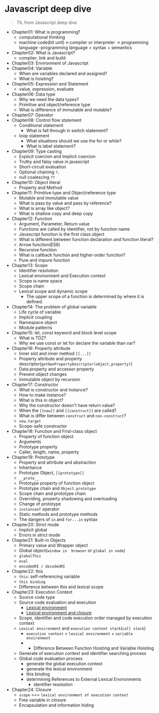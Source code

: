 # Javascript deep dive
> TIL from Javascript deep dive

- Chapter01: What is programming?
  - computational thinking
  - machine code(bit unit) <-compiler or interpreter -> programming language
  -programming language = syntax + semantics
- Chapter02: What is Javascript?
  - complier, link and build
- Chapter03: Environment of Javascript
- Chapter04: Variable
  - When are variables declared and assigned?
  - What is hoisting?
- Chapter05: Expression and Statement
  - value, expression, evaluate
- Chapter06: Data type
  - Why we need the data types?
  - Primitive and object/reference type
  - What is difference of immutable and mutable?
- Chapter07: Operator
- Chapter08: Control flow statement
  - Conditional statement
    - What is fall through in switch statement?
  - loop statement
    - What situations should we use the for or while?
    - What is label statement?
- Chapter09: Type casting
  - Explicit coercion and Implicit coercion
  - Truthy and falsy value in javascript
  - Short-circuit evaluation
  - Optional chaining `?.`
  - null coalescing `??`
- Chapter10: Object literal
  - Property and Method
- Chapter11: Primitive type and Object/reference type
  - Mutable and immutable value
  - What is pass by value and pass by reference?
  - What is array like object?
  - What is shallow copy and deep copy
- Chapter12: Function
  - Argument, Parameter, Return value
  - Functions are called by identifier, not by function name
  - Javascript function is the first class object
  - What is different between function declaration and function literal?
  - Arrow function(ES6)
  - Recursive function
  - What is callback function and higher-order function?
  - Pure and impure function
- Chapter13: Scope
  - Identifier resolution
  - Lexical environment and Execution context
  - Scope is name space
  - Scope chain
  - Lexical scope and dynamic scope
    - The upper scope of a function is determined by where it is defined.
- Chapter14: The problem of global variable
  - Life cycle of variable
  - Implicit coupling
  - Namespace object
  - Module patterns
- Chapter15: let, const keyword and block level scope
  - What is TDZ?
  - Why we use const or let for declare the variable than var?
- Chapter16: Property attribute
  - Inner slot and inner method `[[...]]`
  - Property attribute and property descriptor(`getOwnPropertyDescriptor(object,property)`)
  - Data property and accessor property
  - Prevent object changes
  - Immutable object by recursion
- Chapter17: Constructor
  - What is constructor and instance?
  - How to make instance?
  - What is this in object?
  - Why the constructor doesn't have return value?
  - When the `[[new]]` and `[[construct]]` are called?
  - What is differ between `construct` and `non-construct`?
  - `new.target`
  - Scope-safe constructor
- Chapter18: Function and First-class object
  - Property of function object
  - Arguments
  - Prototype property
  - Caller, length, name, property
- Chapter19: Prototype
  - Property and attribute and abstraction
  - Inheritance
  - Prototype Object, `[[prototype]]`
  - `__proto__`
  - Prototype property of function object
  - Prototype chain and `Object.prototype`
  - Scope chain and prototype chain
  - Overriding, property shadowing and overloading
  - Change of prototype
  - `instanceof` operator
  - Static methods and prototype methods
  - The dangers of `in` and `for...in` syntax
- Chapter20: Strict mode
  - Implicit global
  - Errors in strict mode
- Chapter21: Built-in Objects
  - Primary value and Wrapper object
  - Global object(`window in  browser` or `global in node`)
  - `globalThis`
  - `eval`
  - `encodeURI / decodeURI`
- Chapter22: this
  - `this`: self-referencing variable
  - `this binding`
  - Difference between this and lexical scope
- Chapter23: Execution Context
  - Source code type
  - Source code evaluation and execution
    - [Lexical environment](https://ko.javascript.info/closure#ref-1178)
    - [Lexical environment and closure](https://ko.javascript.info/closure)
  - Scope, identifier and code execution order managed by execution context
  - `Lexical environment` and `execution context stack`(`call stack`)
    - `execution context` = `lexical environment` + `variable environment`
    - - Difference Between Function Hoisting and Variable Hoisting
  - Generate of execution context and identifier searching process
  - Global code evaluation process
    - generate the global execution context
    - generate the lexical environment
    - this binding
    - determining References to External Lexical Environments
      - identifier resolution
- Chapter24: Closure
  - `scope` === `lexical environment of execution context`
  - Free variable in closure
  - Encapsulation and information hiding